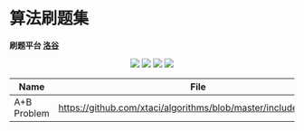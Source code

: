 # 算法刷题集

**刷题平台 [洛谷](https://www.luogu.com.cn)**

<p align="center">
<img src="https://img.shields.io/badge/language-python-blue?style=for-the-badge">
<img src="https://img.shields.io/badge/language-C++-green?style=for-the-badge">
<img src="https://img.shields.io/badge/language-java-yellow?style=for-the-badge">
<img src="https://img.shields.io/badge/language-Javascript-ff69b4?style=for-the-badge">
</p>

| Name        | File                                                              |
| ----------- | ----------------------------------------------------------------- |
| A+B Problem | https://github.com/xtaci/algorithms/blob/master/include/shuffle.h |
